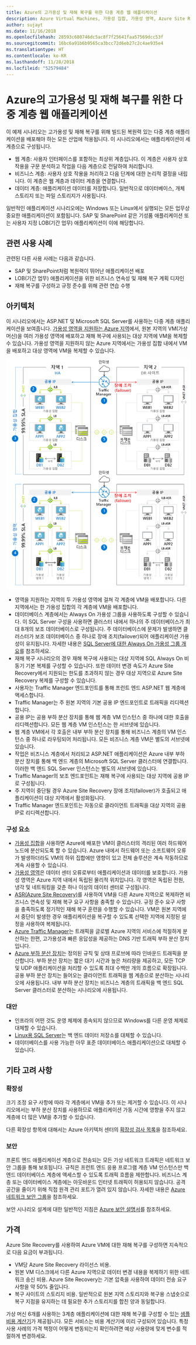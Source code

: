 ```yaml
---
title: Azure의 고가용성 및 재해 복구를 위한 다중 계층 웹 애플리케이션
description: Azure Virtual Machines, 가용성 집합, 가용성 영역, Azure Site Recovery 및 Azure Traffic Manager를 사용하여 Azure의 고가용성 및 재해 복구를 위한 다중 계층 웹 애플리케이션 만들기
author: sujayt
ms.date: 11/16/2018
ms.openlocfilehash: 28593c680746dc5ac8f7f25641faa57569dcc53f
ms.sourcegitcommit: 16bc6a91b6b9565ca3bcc72d6eb27c2c4ae935e4
ms.translationtype: HT
ms.contentlocale: ko-KR
ms.lasthandoff: 11/28/2018
ms.locfileid: "52579484"
---
```

# <a name="multitier-web-application-built-for-high-availability-and-disaster-recovery-on-azure"></a>Azure의 고가용성 및 재해 복구를 위한 다중 계층 웹 애플리케이션

이 예제 시나리오는 고가용성 및 재해 복구를 위해 빌드된 복원력 있는 다중 계층 애플리케이션을 배포해야 하는 모든 산업에 적용됩니다. 이 시나리오에서는 애플리케이션이 세 계층으로 구성됩니다.

- 웹 계층: 사용자 인터페이스를 포함하는 최상위 계층입니다. 이 계층은 사용자 상호 작용을 구문 분석하고 작업을 다음 계층으로 전달하여 처리합니다.
- 비즈니스 계층: 사용자 상호 작용을 처리하고 다음 단계에 대한 논리적 결정을 내립니다. 이 계층은 웹 계층과 데이터 계층을 연결합니다.
- 데이터 계층: 애플리케이션 데이터를 저장합니다. 일반적으로 데이터베이스, 개체 스토리지 또는 파일 스토리지가 사용됩니다.

일반적인 애플리케이션 시나리오에는 Windows 또는 Linux에서 실행되는 모든 업무상 중요한 애플리케이션이 포함됩니다. SAP 및 SharePoint 같은 기성품 애플리케이션 또는 사용자 지정 LOB(기간 업무) 애플리케이션이 이에 해당합니다.

## <a name="relevant-use-cases"></a>관련 사용 사례

관련된 다른 사용 사례는 다음과 같습니다.

* SAP 및 SharePoint처럼 복원력이 뛰어난 애플리케이션 배포
* LOB(기간 업무) 애플리케이션을 위한 비즈니스 연속성 및 재해 복구 계획 디자인
* 재해 복구를 구성하고 규정 준수를 위해 관련 연습 수행

## <a name="architecture"></a>아키텍처

이 시나리오에서는 ASP.NET 및 Microsoft SQL Server를 사용하는 다중 계층 애플리케이션을 보여줍니다. [가용성 영역을 지원하는 Azure 지역](/azure/availability-zones/az-overview#regions-that-support-availability-zones)에서, 원본 지역의 VM(가상 머신)을 여러 가용성 영역에 배포하고 재해 복구에 사용되는 대상 지역에 VM을 복제할 수 있습니다. 가용성 영역을 지원하지 않는 Azure 지역에서는 가용성 집합 내에서 VM을 배포하고 대상 영역에 VM을 복제할 수 있습니다.

![복원력이 우수한 다중 계층 웹 애플리케이션의 아키텍처 개요][architecture]

- 영역을 지원하는 지역의 두 가용성 영역에 걸쳐 각 계층에 VM을 배포합니다. 다른 지역에서는 한 가용성 집합의 각 계층에 VM을 배포합니다.
- 데이터베이스 계층에서는 Always On 가용성 그룹을 사용하도록 구성할 수 있습니다. 이 SQL Server 구성을 사용하면 클러스터 내에서 하나의 주 데이터베이스가 최대 8개의 보조 데이터베이스로 구성됩니다. 주 데이터베이스에 문제가 발생하면 클러스터가 보조 데이터베이스 중 하나로 장애 조치(failover)되어 애플리케이션 가용성이 유지됩니다. 자세한 내용은 [SQL Server에 대한 Always On 가용성 그룹 개요][docs-sql-always-on]를 참조하세요.
- 재해 복구 시나리오의 경우 재해 복구에 사용되는 대상 지역에 SQL Always On 비동기 기본 복제를 구성할 수 있습니다. 또한 데이터 변경 속도가 Azure Site Recovery에서 지원되는 한도를 초과하지 않는 경우 대상 지역으로 Azure Site Recovery 복제를 구성할 수 있습니다.
- 사용자는 Traffic Manager 엔드포인트를 통해 프런트 엔드 ASP.NET 웹 계층에 액세스합니다.
- Traffic Manager는 주 원본 지역의 기본 공용 IP 엔드포인트로 트래픽을 리디렉션합니다.
- 공용 IP는 공용 부하 분산 장치를 통해 웹 계층 VM 인스턴스 중 하나에 대한 호출을 리디렉션합니다. 모든 웹 계층 VM 인스턴스는 한 서브넷에 있습니다.
- 웹 계층 VM에서 각 호출은 내부 부하 분산 장치를 통해 비즈니스 계층의 VM 인스턴스 중 하나로 라우팅되어 처리됩니다. 모든 비즈니스 계층 VM은 별도의 서브넷에 있습니다.
- 작업은 비즈니스 계층에서 처리되고 ASP.NET 애플리케이션은 Azure 내부 부하 분산 장치를 통해 백 엔드 계층의 Microsoft SQL Server 클러스터에 연결합니다. 이러한 백 엔드 SQL Server 인스턴스는 별도의 서브넷에 있습니다.
- Traffic Manager의 보조 엔드포인트는 재해 복구에 사용되는 대상 지역에 공용 IP로 구성됩니다.
- 주 지역이 중단될 경우 Azure Site Recovery 장애 조치(failover)가 호출되고 애플리케이션이 대상 지역에서 활성화됩니다.
- Traffic Manager 엔드포인트는 자동으로 클라이언트 트래픽을 대상 지역의 공용 IP로 리디렉션합니다.

### <a name="components"></a>구성 요소

* [가용성 집합][docs-availability-sets]을 사용하면 Azure에 배포한 VM이 클러스터의 격리된 여러 하드웨어 노드에 분산되도록 할 수 있습니다. Azure 내에서 하드웨어 또는 소프트웨어 오류가 발생하더라도 VM의 하위 집합에만 영향이 있고 전체 솔루션은 계속 작동하므로 계속 사용할 수 있습니다.
* [가용성 영역][docs-availability-zones]은 데이터 센터 오류로부터 애플리케이션과 데이터를 보호합니다. 가용성 영역은 Azure 지역 내에서 독립된 물리적 위치입니다. 각 영역은 독립된 전원, 냉각 및 네트워킹을 갖춘 하나 이상의 데이터 센터로 구성됩니다. 
* [ASR(Azure Site Recovery)][docs-azure-site-recovery]를 사용하여 VM을 다른 Azure 지역으로 복제하면 비즈니스 연속성 및 재해 복구 요구 사항을 충족할 수 있습니다. 규정 준수 요구 사항을 충족하도록 정기적인 재해 복구 훈련을 수행할 수 있습니다. VM은 원본 지역에서 중단이 발생한 경우 애플리케이션을 복구할 수 있도록 선택한 지역에 지정된 설정을 사용하여 복제됩니다.
* [Azure Traffic Manager][docs-traffic-manager]는 트래픽을 글로벌 Azure 지역의 서비스에 적절하게 분산하는 한편, 고가용성과 빠른 응답성을 제공하는 DNS 기반 트래픽 부하 분산 장치입니다.
* [Azure 부하 분산 장치][docs-load-balancer]는 정의된 규칙 및 상태 프로브에 따라 인바운드 트래픽을 분산합니다. 부하 분산 장치는 짧은 대기 시간과 높은 처리량을 제공하고, 모든 TCP 및 UDP 애플리케이션을 처리할 수 있도록 최대 수백만 개의 흐름으로 확장됩니다. 공용 부하 분산 장치는 들어오는 클라이언트 트래픽을 웹 계층으로 분산하는 시나리오에 사용됩니다. 내부 부하 분산 장치는 비즈니스 계층의 트래픽을 백 엔드 SQL Server 클러스터로 분산하는 시나리오에 사용됩니다.

### <a name="alternatives"></a>대안

* 인프라의 어떤 것도 운영 체제에 종속되지 않으므로 Windows를 다른 운영 체제로 대체할 수 있습니다.
* [Linux용 SQL Server][docs-sql-server-linux]는 백 엔드 데이터 저장소를 대체할 수 있습니다.
* 데이터베이스를 사용 가능한 아무 표준 데이터베이스 애플리케이션으로 대체할 수 있습니다.

## <a name="other-considerations"></a>기타 고려 사항

### <a name="scalability"></a>확장성

크기 조정 요구 사항에 따라 각 계층에서 VM을 추가 또는 제거할 수 있습니다. 이 시나리오에서는 부하 분산 장치를 사용하므로 애플리케이션 가동 시간에 영향을 주지 않고 계층에 더 많은 VM을 추가할 수 있습니다.

다른 확장성 항목에 대해서는 Azure 아키텍처 센터의 [확장성 검사 목록][scalability]을 참조하세요.

### <a name="security"></a>보안

프론트 엔드 애플리케이션 계층으로 전송되는 모든 가상 네트워크 트래픽은 네트워크 보안 그룹을 통해 보호됩니다. 규칙은 프런트 엔드 응용 프로그램 계층 VM 인스턴스만 백 엔드 데이터베이스 계층에 액세스할 수 있도록 트래픽 흐름을 제한합니다. 비즈니스 계층 또는 데이터베이스 계층에는 아웃바운드 인터넷 트래픽이 허용되지 않습니다. 공격 공간을 줄이기 위해 직접 원격 관리 포트가 열려 있지 않습니다. 자세한 내용은 [Azure 네트워크 보안 그룹][docs-nsg]을 참조하세요.

보안 시나리오 설계에 대한 일반적인 지침은 [Azure 보안 설명서][security]를 참조하세요.

## <a name="pricing"></a>가격

Azure Site Recovery를 사용하여 Azure VM에 대한 재해 복구를 구성하면 지속적으로 다음 요금이 부과됩니다.

- VM당 Azure Site Recovery 라이선스 비용.
- 원본 VM 디스크에서 다른 Azure 지역으로 데이터 변경 내용을 복제하기 위한 네트워크 송신 비용. Azure Site Recovery는 기본 압축을 사용하여 데이터 전송 요구 사항을 약 50% 줄입니다.
- 복구 사이트의 스토리지 비용. 일반적으로 원본 지역 스토리지와 복구용 스냅숏으로 복구 지점을 유지하는 데 필요한 추가 스토리지를 합친 양과 동일합니다.

가상 머신 6개를 사용하는 3계층 애플리케이션에 대한 재해 복구를 구성할 수 있는 [샘플 비용 계산기][calculator]가 제공됩니다. 모든 서비스는 비용 계산기에 미리 구성되어 있습니다. 특정 사용 사례의 가격 책정이 어떻게 변동되는지 확인하려면 예상 사용량에 맞게 변수를 적절하게 변경하세요.

<!-- links -->
[architecture]: ./media/arhitecture-disaster-recovery-multi-tier-app.png
[autoscaling]: /azure/architecture/best-practices/auto-scaling
[availability]: ../../checklist/availability.md
[resiliency]: /azure/architecture/resiliency/
[security]: /azure/security/
[scalability]: /azure/architecture/checklist/scalability
[docs-availability-zones]: /azure/availability-zones/az-overview
[docs-load-balancer]: /azure/load-balancer/load-balancer-overview
[docs-nsg]: /azure/virtual-network/security-overview
[docs-vmss]: /azure/virtual-machine-scale-sets/overview
[docs-sql-always-on]: /sql/database-engine/availability-groups/windows/overview-of-always-on-availability-groups-sql-server
[docs-vmss-autoscale]: /azure/virtual-machine-scale-sets/virtual-machine-scale-sets-autoscale-overview
[docs-vnet]: /azure/virtual-network/virtual-networks-overview
[docs-sql-server-linux]: /sql/linux/sql-server-linux-overview?view=sql-server-linux-2017
[docs-traffic-manager]: /azure/traffic-manager/
[docs-azure-site-recovery]: /azure/site-recovery/azure-to-azure-quickstart/
[docs-availability-sets]: /azure/virtual-machines/windows/manage-availability/
[calculator]: https://azure.com/e/6835332265044d6d931d68c917979e6d/
